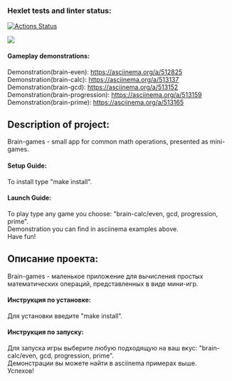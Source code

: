 ### Hexlet tests and linter status:

[![Actions Status](https://github.com/ViktorFAlex/frontend-project-lvl1/workflows/hexlet-check/badge.svg)](https://github.com/ViktorFAlex/frontend-project-lvl1/actions)

<a href="https://codeclimate.com/github/ViktorFAlex/frontend-project-lvl1/maintainability"><img src="https://api.codeclimate.com/v1/badges/3b963df8523b358d35c9/maintainability" /></a>

#### Gameplay demonstrations:
Demonstration(brain-even): https://asciinema.org/a/512825  
Demonstration(brain-calc): https://asciinema.org/a/513137  
Demonstration(brain-gcd): https://asciinema.org/a/513152  
Demonstration(brain-progression): https://asciinema.org/a/513159  
Demonstration(brain-prime): https://asciinema.org/a/513165  
  
## Description of project:  
Brain-games - small app for common math operations, presented as mini-games.  
#### Setup Guide:
To install type "make install".  
#### Launch Guide:
To play type any game you choose: "brain-calc/even, gcd, progression, prime".  
Demonstration you can find in asciinema examples above.  
Have fun!  

## Описание проекта:
Brain-games - маленькое приложение для вычисления простых математических операций, представленных в виде мини-игр.  
#### Инструкция по установке:
Для установки введите "make install".
#### Инструкция по запуску:  
Для запуска игры выберите любую подходящую на ваш вкус: "brain-calc/even, gcd, progression, prime".  
Демонстрации вы можете найти в asciinema примeрах выше.   
Успехов!

